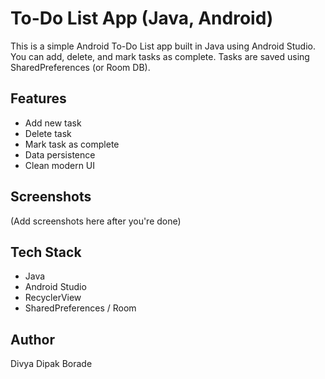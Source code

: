 # To-Do List App (Java, Android)

This is a simple Android To-Do List app built in Java using Android Studio.  
You can add, delete, and mark tasks as complete. Tasks are saved using SharedPreferences (or Room DB).

## Features
- Add new task
- Delete task
- Mark task as complete
- Data persistence
- Clean modern UI

## Screenshots
(Add screenshots here after you're done)

## Tech Stack
- Java
- Android Studio
- RecyclerView
- SharedPreferences / Room

## Author
Divya Dipak Borade

